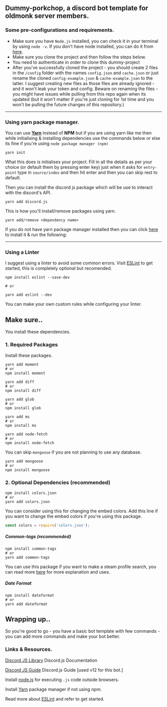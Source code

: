 ## Dummy-porkchop, a discord bot template for oldmonk server members.


### Some pre-configurations and requirements.
* Make sure you have `Node.js` installed, you can check it in your terminal by using `node -v`. If you don't have node installed, you can do it from [here](https://nodejs.org/en/).
* Make sure you clone the project and then follow the steps below.
* You need to authenticate in order to clone this dummy-project
* After you've successfully cloned the project - you should create 2 files in the `/config` folder with the names `config.json` and `cache.json` or just rename the cloned `config-example.json` & `cache-example.json` to the latter. I suggest creating new files as those files are already ignored - and it won't leak your token and config. Beware on renaming the files - you might have issues while pulling from this repo again when its updated (but it won't matter if you're just cloning for 1st time and you won't be pulling the future changes of this repository.)
---
### Using yarn package manager.
You can use **[Yarn](https://yarnpkg.com/)** instead of **NPM** but if you are using yarn like me then while initialising & installing dependencies use the commands below or else its fine if you're using `node package manager (npm)`
```
yarn init
```
What this does is initialises your project.
Fill in all the details as per your choice (or default them by pressing enter key) just when it asks for `entry-point` type in `source/index` and then hit enter and then you can skip rest to default.

Then you can install the discord js package which will be use to interact with the discord's API.
```
yarn add discord.js
```

This is how you'll install/remove packages using yarn.
```
yarn add/remove <dependency name>
```
If you do not have yarn package manager installed then you can click [here](https://yarnpkg.com/) to install it & run the following:

---
### Using a Linter
I suggest using a linter to avoid some common errors.
Visit [ESLint](https://eslint.org/docs/user-guide/getting-started) to get started, this is completely optional but recomended.
```
npm install eslint --save-dev

# or

yarn add eslint --dev
```
You can make your own custom rules while configuring your linter.

## Make sure..

You install these dependencies.

### 1. Required Packages
Install these packages.
```
yarn add moment
# or 
npm install moment
```
```
yarn add diff
# or 
npm install diff
```
```
yarn add glob
# or 
npm install glob
```
```
yarn add ms
# or 
npm install ms
```
```
yarn add node-fetch
# or 
npm install node-fetch
```
You can skip `mongoose` if you are not planning to use any database.
```
yarn add mongoose
# or 
npm install mongoose
```
### 2. Optional Dependencies (recommended)



```
npm install colors.json
# or
yarn add colors.json
```

You can consider using this for changing the embed colors. Add this line if you want to change the embed colors if you're using this package.
```js
const colors = require('colors.json');
```

##### Common-tags (recommended)
```
npm install common-tags
# or 
yarn add common-tags
```
You can use this package if you want to make a steam profile search, you can read more [here](https://discordjs.guide/miscellaneous/useful-packages.html#common-tags) for more explanation and uses.

##### Date Format
```
npm install dateformat
# or 
yarn add dateformat
```
## Wrapping up..
So you're good to go - you have a basic bot template with few commands - you can add more commands and make your bot better.

### Links & Resources.

[Discord JS Library](https://discord.js.org/) Discord.js Documentation

[Discord JS Guide](https://discordjs.guide/) Discord.js Guide [used v12 for this bot.]

Install [node.js](https://nodejs.org/en/) for executing `.js` code outside browsers.

Install [Yarn](https://yarnpkg.com/) package manager if not using npm.

Read more about [ESLint](https://eslint.org/docs/user-guide/getting-started) and refer to get started.